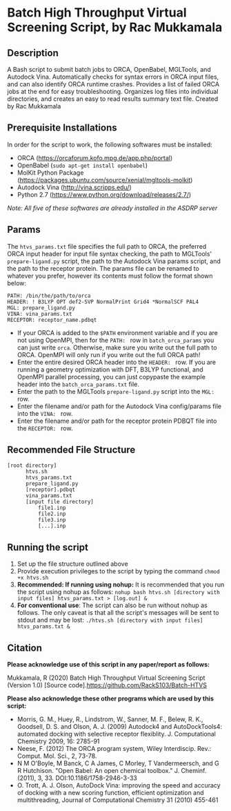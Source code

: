 # Batch High Throughput Virtual Screening Script, by Rac Mukkamala

## Description
A Bash script to submit batch jobs to ORCA, OpenBabel, MGLTools, and Autodock Vina. Automatically checks for syntax errors in ORCA input files, and can also identify ORCA runtime crashes. Provides a list of failed ORCA jobs at the end for easy troubleshooting. Organizes log files into individual directories, and creates an easy to read results summary text file. Created by Rac Mukkamala

## Prerequisite Installations
In order for the script to work, the following softwares must be installed:
- ORCA (https://orcaforum.kofo.mpg.de/app.php/portal)
- OpenBabel (`sudo apt-get install openbabel`)
- MolKit Python Package (https://packages.ubuntu.com/source/xenial/mgltools-molkit)
- Autodock Vina (http://vina.scripps.edu/)
- Python 2.7 (https://www.python.org/download/releases/2.7/)

*Note: All five of these softwares are already installed in the ASDRP server*

## Params
The `htvs_params.txt` file specifies the full path to ORCA, the preferred ORCA input header for input file syntax checking, the path to MGLTools' `prepare-ligand.py` script, the path to the Autodock Vina params script, and the path to the receptor protein. The params file can be renamed to whatever you prefer, however its contents must follow the format shown below:
```
PATH: /bin/the/path/to/orca
HEADER: ! B3LYP OPT def2-SVP NormalPrint Grid4 *NormalSCF PAL4
MGL: prepare_ligand.py
VINA: vina_params.txt
RECEPTOR: receptor_name.pdbqt
```
- If your ORCA is added to the `$PATH` environment variable and if you are not using OpenMPI, then for the `PATH: ` row in `batch_orca_params` you can just write `orca`. Otherwise, make sure you write out the full path to ORCA. OpenMPI will only run if you write out the full ORCA path! 
- Enter the entire desired ORCA header into the `HEADER: ` row. If you are running a geometry optimization with DFT, B3LYP functional, and OpenMPI parallel processing, you can just copypaste the example header into the `batch_orca_params.txt` file.
- Enter the path to the MGLTools `prepare-ligand.py` script into the `MGL: ` row.
- Enter the filename and/or path for the Autodock Vina config/params file into the `VINA: ` row.
- Enter the filename and/or path for the receptor protein PDBQT file into the `RECEPTOR: ` row.

## Recommended File Structure
```
[root directory]
      htvs.sh
      htvs_params.txt
      prepare_ligand.py
      [receptor].pdbqt
      vina_params.txt
      [input file directory]
          file1.inp
          file2.inp
          file3.inp
          [...].inp
```

## Running the script
1. Set up the file structure outlined above
2. Provide execution privileges to the script by typing the command `chmod +x htvs.sh`
3. **Recommended: If running using nohup:** It is recommended that you run the script using nohup as follows:
  `nohup bash htvs.sh [directory with input files] htvs_params.txt > [log.out] &`
4. **For conventional use**: The script can also be run without nohup as follows. The only caveat is that all the script's messages will be sent to stdout and may be lost:
  `./htvs.sh [directory with input files] htvs_params.txt &`

## Citation
**Please acknowledge use of this script in any paper/report as follows:**

Mukkamala, R (2020) Batch High Throughput Virtual Screening Script (Version 1.0) [Source code].https://github.com/RackS103/Batch-HTVS

**Please also acknowledge these other programs which are used by this script:**
- Morris, G. M., Huey, R., Lindstrom, W., Sanner, M. F., Belew, R. K., Goodsell, D. S. and Olson, A. J. (2009) Autodock4 and AutoDockTools4: automated docking with selective receptor flexiblity. J. Computational Chemistry 2009, 16: 2785-91
- Neese, F. (2012) The ORCA program system, Wiley Interdiscip. Rev.: Comput. Mol. Sci., 2, 73-78.
- N M O'Boyle, M Banck, C A James, C Morley, T Vandermeersch, and G R Hutchison. "Open Babel: An open chemical toolbox." J. Cheminf. (2011), 3, 33. DOI:10.1186/1758-2946-3-33
- O. Trott, A. J. Olson, AutoDock Vina: improving the speed and accuracy of docking with a new scoring function, efficient optimization and multithreading, Journal of Computational Chemistry 31 (2010) 455-461

